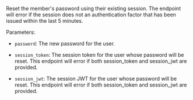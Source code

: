 Reset the member's password using their existing session. The endpoint will error if the session does not an authentication factor that has been issued within the last 5 minutes.

Parameters:

- `password`: The new password for the user.

- `session_token`: The session token for the user whose password will be reset. This endpoint will error if both session_token and session_jwt are provided.

- `session_jwt`: The session JWT for the user whose password will be reset. This endpoint will error if both session_token and session_jwt are provided.